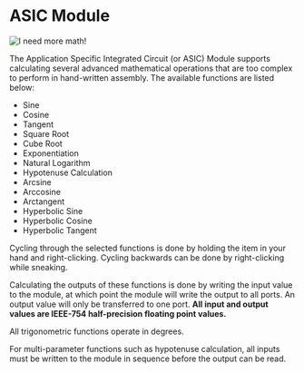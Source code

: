 # ASIC Module

![I need more math!](item:tisadvanced:asic_module)

The Application Specific Integrated Circuit (or ASIC) Module supports calculating several advanced mathematical operations that are too complex to perform in hand-written assembly. The available functions are listed below:

- Sine
- Cosine
- Tangent
- Square Root
- Cube Root
- Exponentiation
- Natural Logarithm
- Hypotenuse Calculation
- Arcsine
- Arccosine
- Arctangent
- Hyperbolic Sine
- Hyperbolic Cosine
- Hyperbolic Tangent

Cycling through the selected functions is done by holding the item in your hand and right-clicking. Cycling backwards can be done by right-clicking while sneaking. 

Calculating the outputs of these functions is done by writing the input value to the module, at which point the module will write the output to all ports. An output value will only be transferred to one port. **All input and output values are IEEE-754 half-precision floating point values.**

All trigonometric functions operate in degrees.

For multi-parameter functions such as hypotenuse calculation, all inputs must be written to the module in sequence before the output can be read.
